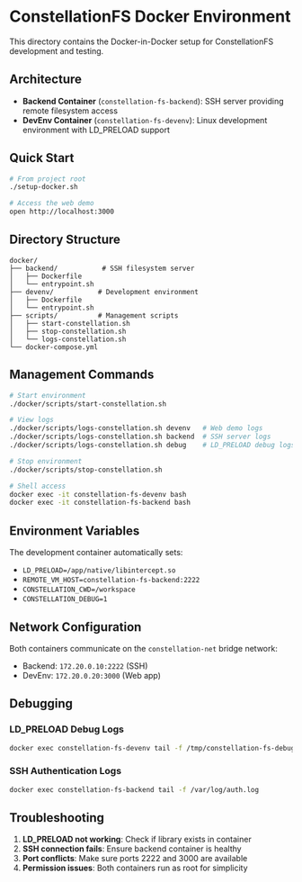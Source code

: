 # ConstellationFS Docker Environment

This directory contains the Docker-in-Docker setup for ConstellationFS development and testing.

## Architecture

- **Backend Container** (`constellation-fs-backend`): SSH server providing remote filesystem access
- **DevEnv Container** (`constellation-fs-devenv`): Linux development environment with LD_PRELOAD support

## Quick Start

```bash
# From project root
./setup-docker.sh

# Access the web demo
open http://localhost:3000
```

## Directory Structure

```
docker/
├── backend/           # SSH filesystem server
│   ├── Dockerfile
│   └── entrypoint.sh
├── devenv/           # Development environment
│   ├── Dockerfile
│   └── entrypoint.sh
├── scripts/          # Management scripts
│   ├── start-constellation.sh
│   ├── stop-constellation.sh
│   └── logs-constellation.sh
└── docker-compose.yml
```

## Management Commands

```bash
# Start environment
./docker/scripts/start-constellation.sh

# View logs
./docker/scripts/logs-constellation.sh devenv   # Web demo logs
./docker/scripts/logs-constellation.sh backend  # SSH server logs
./docker/scripts/logs-constellation.sh debug    # LD_PRELOAD debug logs

# Stop environment
./docker/scripts/stop-constellation.sh

# Shell access
docker exec -it constellation-fs-devenv bash
docker exec -it constellation-fs-backend bash
```

## Environment Variables

The development container automatically sets:
- `LD_PRELOAD=/app/native/libintercept.so`
- `REMOTE_VM_HOST=constellation-fs-backend:2222`
- `CONSTELLATION_CWD=/workspace`
- `CONSTELLATION_DEBUG=1`

## Network Configuration

Both containers communicate on the `constellation-net` bridge network:
- Backend: `172.20.0.10:2222` (SSH)
- DevEnv: `172.20.0.20:3000` (Web app)

## Debugging

### LD_PRELOAD Debug Logs
```bash
docker exec constellation-fs-devenv tail -f /tmp/constellation-fs-debug.log
```

### SSH Authentication Logs
```bash
docker exec constellation-fs-backend tail -f /var/log/auth.log
```

## Troubleshooting

1. **LD_PRELOAD not working**: Check if library exists in container
2. **SSH connection fails**: Ensure backend container is healthy
3. **Port conflicts**: Make sure ports 2222 and 3000 are available
4. **Permission issues**: Both containers run as root for simplicity